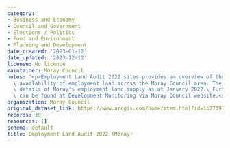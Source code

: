 ```yaml
---
category:
- Business and Economy
- Council and Government
- Elections / Politics
- Food and Environment
- Planning and Development
date_created: '2023-01-12'
date_updated: '2023-12-12'
license: No licence
maintainer: Moray Council
notes: "<p>Employment Land Audit 2022 sites provides am overview of the supply and\
  \ availability of employment land across the Moray Council area. The audit provides\
  \ details of Moray's employment land supply as at January 2022.\_Further information\
  \ can be found at Development Monitoring via Moray Council website.</p>"
organization: Moray Council
original_dataset_link: https://www.arcgis.com/home/item.html?id=1b77197989504d40995b8b448ac1bb7f
records: 39
resources: []
schema: default
title: Employment Land Audit 2022 (Moray)
---
```

